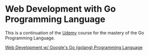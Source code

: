 # Web Development with Go Programming Language

This is a continuation of the <a href="https://www.udemy.com">Udemy</a> course for the mastery of the Go Programming Language.

<a href="https://www.udemy.com/course/go-programming-language">Web Development w/ Google's Go (golang) Programming Language</a>
